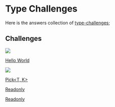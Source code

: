 # Type Challenges

Here is the answers collection of [type-challenges](https://github.com/type-challenges/type-challenges);

## Challenges

![](https://img.shields.io/badge/-warm--up-teal)

[Hello World](https://github.com/yuetong3yu/type-challenges/blob/master/collection/hello-world.md)

![](https://img.shields.io/badge/-easy-7aad0c)

[Pick<T, K>](https://github.com/yuetong3yu/type-challenges/blob/master/collection/Pick%3CT%2C%20K%3E.md)

[Readonly](https://github.com/yuetong3yu/type-challenges/blob/master/collection/Readonly.md)

[Readonly](https://github.com/yuetong3yu/type-challenges/blob/master/collection/tuple-to-object.md)
